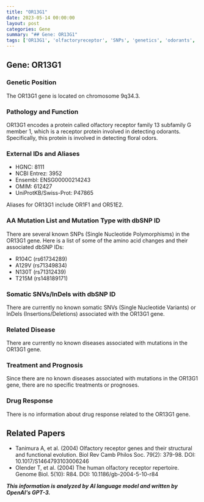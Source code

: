 ```yaml
---
title: "OR13G1"
date: 2023-05-14 00:00:00
layout: post
categories: Gene
summary: "## Gene: OR13G1"
tags: ['OR13G1', 'olfactoryreceptor', 'SNPs', 'genetics', 'odorants', 'chromosome9', 'genefunction', 'relatedpapers']
---
```


## Gene: OR13G1

### Genetic Position
The OR13G1 gene is located on chromosome 9q34.3.

### Pathology and Function
OR13G1 encodes a protein called olfactory receptor family 13 subfamily G member 1, which is a receptor protein involved in detecting odorants. Specifically, this protein is involved in detecting floral odors. 

### External IDs and Aliases
- HGNC: 8111
- NCBI Entrez: 3952
- Ensembl: ENSG00000214243
- OMIM: 612427
- UniProtKB/Swiss-Prot: P47865

Aliases for OR13G1 include OR1F1 and OR51E2.

### AA Mutation List and Mutation Type with dbSNP ID
There are several known SNPs (Single Nucleotide Polymorphisms) in the OR13G1 gene. Here is a list of some of the amino acid changes and their associated dbSNP IDs:

- R104C (rs61734289)
- A129V (rs71349834)
- N130T (rs71312439)
- T215M (rs148189171)

### Somatic SNVs/InDels with dbSNP ID
There are currently no known somatic SNVs (Single Nucleotide Variants) or InDels (Insertions/Deletions) associated with the OR13G1 gene.

### Related Disease
There are currently no known diseases associated with mutations in the OR13G1 gene.

### Treatment and Prognosis
Since there are no known diseases associated with mutations in the OR13G1 gene, there are no specific treatments or prognoses.

### Drug Response
There is no information about drug response related to the OR13G1 gene.

## Related Papers
- Tanimura A, et al. (2004) Olfactory receptor genes and their structural and functional evolution. Biol Rev Camb Philos Soc. 79(2): 379-98. DOI: 10.1017/S1464793103006246
- Olender T, et al. (2004) The human olfactory receptor repertoire. Genome Biol. 5(10): R84. DOI: 10.1186/gb-2004-5-10-r84

**_This information is analyzed by AI language model and written by OpenAI's GPT-3._**